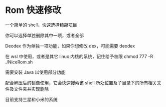 # Rom 快速修改
一个简单的 shell，快速选择精简项目
 
你可以选择单独删除其中一项，或者全部
 
Deodex 作为单独一项功能，如果你想修改 dex，可能需要 deodex
 
在 wsl 中使用，或者是其它 linux 内核的系统，记住给予权限 chmod 777 -R ./NiceRom.sh

需要安装 Java 以使用部分功能
 
配合解压后的镜像使用，它会快速搜索该 shell 所处位置及子目录下的所有相关文件及文件夹并实现删除

目前支持三星和小米的系统
